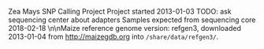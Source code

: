 Zea Mays SNP Calling Project
Project started 2013-01-03
TODO: ask sequencing center about adapters
Samples expected from sequencing core 2018-02-18
\n\nMaize reference genome version: refgen3, downloaded 2013-01-04 from
http://maizegdb.org into `/share/data/refgen3/`.
